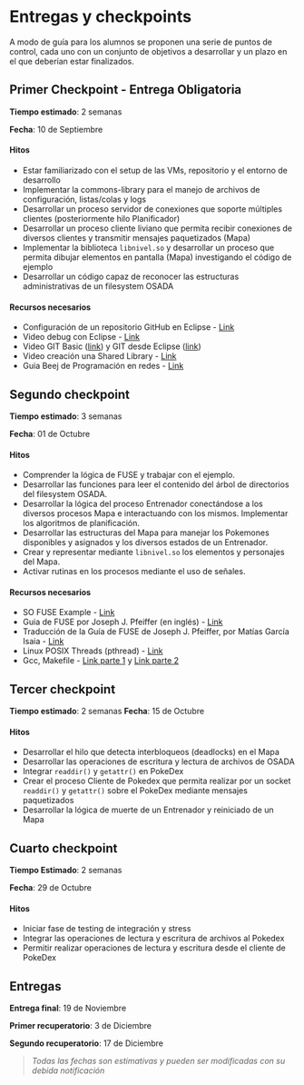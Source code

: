 # Entregas y checkpoints

A modo de guía para los alumnos se proponen una serie de puntos de control, cada uno con un conjunto de objetivos a desarrollar y un plazo en el que deberían estar finalizados.

## Primer Checkpoint - Entrega Obligatoria

**Tiempo estimado**: 2 semanas

**Fecha**: 10 de Septiembre

#### Hitos
* Estar familiarizado con el setup de las VMs, repositorio y el entorno de desarrollo
* Implementar la commons-library para el manejo de archivos de configuración, listas/colas y logs
* Desarrollar un proceso servidor de conexiones que soporte múltiples clientes (posteriormente hilo Planificador)
* Desarrollar un proceso cliente liviano que permita recibir conexiones de diversos clientes y transmitir mensajes paquetizados (Mapa)
* Implementar la biblioteca `libnivel.so` y desarrollar un proceso que permita dibujar elementos en pantalla (Mapa) investigando el código de ejemplo
* Desarrollar un código capaz de reconocer las estructuras administrativas de un filesystem OSADA

#### Recursos necesarios
* Configuración de un repositorio GitHub en Eclipse - [Link](https://youtu.be/nj_n02fz1lI)
* Video debug con Eclipse - [Link](https://youtu.be/XsefDXRfA9k)
* Video GIT Basic ([link](https://youtu.be/8O4LFYPY-Ww)) y GIT desde Eclipse ([link](https://youtu.be/s-r_-o8nxDw))
* Video creación una Shared Library - [Link](https://youtu.be/s5ac8CPDkMg)
* Guia Beej de Programación en redes - [Link](http://books.openlibra.com/pdf/Beej-Programacion-en-Redes.pdf)

## Segundo checkpoint

**Tiempo estimado**: 3 semanas

**Fecha**: 01 de Octubre

#### Hitos
* Comprender la lógica de FUSE y trabajar con el ejemplo.
* Desarrollar las funciones para leer el contenido del árbol de directorios del filesystem OSADA.
* Desarrollar la lógica del proceso Entrenador conectándose a los diversos procesos Mapa e interactuando con los mismos. Implementar los algoritmos de planificación.
* Desarrollar las estructuras del Mapa para manejar los Pokemones disponibles y asignados y los diversos estados de un Entrenador.
* Crear y representar mediante `libnivel.so` los elementos y personajes del Mapa.
* Activar rutinas en los procesos mediante el uso de señales.

#### Recursos necesarios
* SO FUSE Example - [Link](https://github.com/sisoputnfrba/so-fuse_example)
* Guia de FUSE por Joseph J. Pfeiffer (en inglés) - [Link](http://www.cs.nmsu.edu/~pfeiffer/fuse-tutorial/)
* Traducción de la Guía de FUSE de Joseph J. Pfeiffer, por Matías García Isaia - [Link](https://github.com/mgarciaisaia/escribiendo-un-filesystem-fuse/)
* Linux POSIX Threads (pthread) - [Link](http://www.yolinux.com/TUTORIALS/LinuxTutorialPosixThreads.html)
* Gcc, Makefile - [Link parte 1](https://youtu.be/DIY8O0vayUo) y [Link parte 2](https://youtu.be/C93u4HpZ5qI)

## Tercer checkpoint

**Tiempo estimado**: 2 semanas
**Fecha**: 15 de Octubre

#### Hitos
* Desarrollar el hilo que detecta interbloqueos (deadlocks) en el Mapa
* Desarrollar las operaciones de escritura y lectura de archivos de OSADA
* Integrar `readdir()` y `getattr()` en PokeDex
* Crear el proceso Cliente de Pokedex que permita realizar por un socket `readdir()` y `getattr()` sobre el PokeDex mediante mensajes paquetizados
* Desarrollar la lógica de muerte de un Entrenador y reiniciado de un Mapa

## Cuarto checkpoint

**Tiempo Estimado**: 2 semanas

**Fecha**: 29 de Octubre

#### Hitos

* Iniciar fase de testing de integración y stress
* Integrar las operaciones de lectura y escritura de archivos al Pokedex
* Permitir realizar operaciones de lectura y escritura desde el cliente de PokeDex

## Entregas

**Entrega final**: 19 de Noviembre

**Primer recuperatorio**: 3 de Diciembre

**Segundo recuperatorio**: 17 de Diciembre

> _Todas las fechas son estimativas y pueden ser modificadas con su debida notificación_
